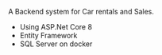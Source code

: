 A Backend system for Car rentals and Sales.

* Using ASP.Net Core 8
* Entity Framework
* SQL Server on docker
